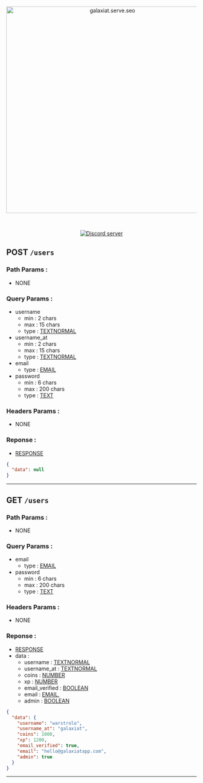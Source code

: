 <div align="center">
  <br />
  <p>
    <a href="https://galaxiatapp.com"><img src="https://galaxiatapp.com/logo_texte_appli_avec_arrondie_et_ombre.png" width="546" alt="galaxiat.serve.seo" /></a>
  </p>
  <br />
  <p>
    <a href="https://discord.galaxiat.fr"><img src="https://img.shields.io/discord/804787354703364116?color=5865F2&logo=discord&logoColor=white" alt="Discord server" /></a>
  </p>
</div>

## POST `/users`

### Path Params :

- NONE

### Query Params :

- username
  - min : 2 chars
  - max : 15 chars
  - type : [TEXTNORMAL](/docs/types.md#textnormal)
- username_at
  - min : 2 chars
  - max : 15 chars
  - type : [TEXTNORMAL](/docs/types.md#textnormal)
- email
  - type : [EMAIL](/docs/types.md#email)
- password
  - min : 6 chars
  - max : 200 chars
  - type : [TEXT](/docs/types.md#text)

### Headers Params :

- NONE

### Reponse :

- [RESPONSE](/docs/types.md#response)

```json
{
  "data": null
}
```

---

## GET `/users`

### Path Params :

- NONE

### Query Params :

- email
  - type : [EMAIL](/docs/types.md#email)
- password
  - min : 6 chars
  - max : 200 chars
  - type : [TEXT](/docs/types.md#text)

### Headers Params :

- NONE

### Reponse :

- [RESPONSE](/docs/types.md#response)
- data :
  - username : [TEXTNORMAL](/docs/types.md#textnormal)
  - username_at : [TEXTNORMAL](/docs/types.md#textnormal)
  - coins : [NUMBER](/docs/types.md#number)
  - xp : [NUMBER](/docs/types.md#number)
  - email_verified : [BOOLEAN](/docs/types.md#boolean)
  - email : [EMAIL](/docs/types.md#email),
  - admin : [BOOLEAN](/docs/types.md#boolean)

```json
{
  "data": {
    "username": "warstrolo",
    "username_at": "galaxiat",
    "coins": 1000,
    "xp": 1200,
    "email_verified": true,
    "email": "hello@galaxiatapp.com",
    "admin": true
  }
}
```

---
